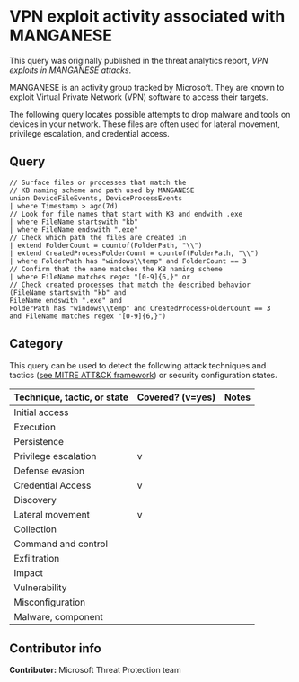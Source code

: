 # VPN exploit activity associated with MANGANESE

This query was originally published in the threat analytics report, *VPN exploits in MANGANESE attacks*.

MANGANESE is an activity group tracked by Microsoft. They are known to exploit Virtual Private Network (VPN) software to access their targets.

The following query locates possible attempts to drop malware and tools on devices in your network. These files are often used for lateral movement, privilege escalation, and credential access.

## Query

```Kusto
// Surface files or processes that match the 
// KB naming scheme and path used by MANGANESE
union DeviceFileEvents, DeviceProcessEvents
| where Timestamp > ago(7d)
// Look for file names that start with KB and endwith .exe
| where FileName startswith "kb"
| where FileName endswith ".exe"
// Check which path the files are created in
| extend FolderCount = countof(FolderPath, "\\")
| extend CreatedProcessFolderCount = countof(FolderPath, "\\")
| where FolderPath has "windows\\temp" and FolderCount == 3
// Confirm that the name matches the KB naming scheme
| where FileName matches regex "[0-9]{6,}" or
// Check created processes that match the described behavior
(FileName startswith "kb" and 
FileName endswith ".exe" and 
FolderPath has "windows\\temp" and CreatedProcessFolderCount == 3
and FileName matches regex "[0-9]{6,}")
```

## Category

This query can be used to detect the following attack techniques and tactics ([see MITRE ATT&CK framework](https://attack.mitre.org/)) or security configuration states.

| Technique, tactic, or state | Covered? (v=yes) | Notes |
|-|-|-|
| Initial access |  |  |
| Execution |  |  |
| Persistence |  |  |
| Privilege escalation | v |  |
| Defense evasion |  |  |
| Credential Access | v |  |
| Discovery |  |  |
| Lateral movement | v |  |
| Collection |  |  |
| Command and control |  |  |
| Exfiltration |  |  |
| Impact |  |  |
| Vulnerability |  |  |
| Misconfiguration |  |  |
| Malware, component |  |  |

## Contributor info

**Contributor:** Microsoft Threat Protection team